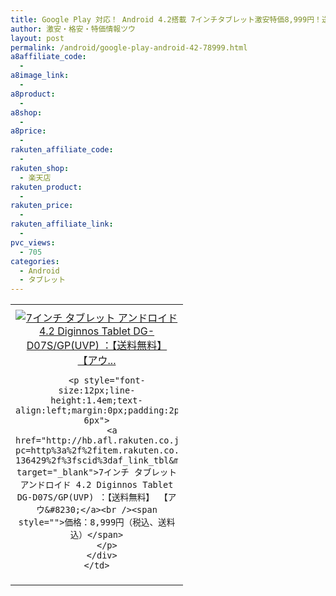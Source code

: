 ```yaml
---
title: Google Play 対応！ Android 4.2搭載 7インチタブレット激安特価8,999円！送料無料！
author: 激安・格安・特価情報ツウ
layout: post
permalink: /android/google-play-android-42-78999.html
a8affiliate_code:
  - 
a8image_link:
  - 
a8product:
  - 
a8shop:
  - 
a8price:
  - 
rakuten_affiliate_code:
  - 
rakuten_shop:
  - 楽天店
rakuten_product:
  - 
rakuten_price:
  - 
rakuten_affiliate_link:
  - 
pvc_views:
  - 705
categories:
  - Android
  - タブレット
---
```

<table border="0" cellpadding="0" cellspacing="0">
  <tr>
    <td valign="top">
      <div style="border:1px none;margin:0px;padding:6px 0px;width:260px;text-align:center;float:left">
        <a href="http://hb.afl.rakuten.co.jp/hgc/032ab3e9.5b793415.039e5bec.4fa1c071/?pc=http%3a%2f%2fitem.rakuten.co.jp%2fdonya%2f430149-136429%2f%3fscid%3daf_link_tbl&m=http%3a%2f%2fm.rakuten.co.jp%2fdonya%2fi%2f10932625%2f" target="_blank"><img src="http://hbb.afl.rakuten.co.jp/hgb/?pc=http%3a%2f%2fthumbnail.image.rakuten.co.jp%2f%400_mall%2fdonya%2fcabinet%2fitem28%2f430149-136429-0.jpg%3f_ex%3d240x240&m=http%3a%2f%2fthumbnail.image.rakuten.co.jp%2f%400_mall%2fdonya%2fcabinet%2fitem28%2f430149-136429-0.jpg" alt="7インチ タブレット アンドロイド 4.2 Diginnos Tablet DG-D07S/GP(UVP) ：【送料無料】 【アウ..." border="0" style="margin:0px;padding:0px" /></a> 
        
        <p style="font-size:12px;line-height:1.4em;text-align:left;margin:0px;padding:2px 6px">
          <a href="http://hb.afl.rakuten.co.jp/hgc/032ab3e9.5b793415.039e5bec.4fa1c071/?pc=http%3a%2f%2fitem.rakuten.co.jp%2fdonya%2f430149-136429%2f%3fscid%3daf_link_tbl&m=http%3a%2f%2fm.rakuten.co.jp%2fdonya%2fi%2f10932625%2f" target="_blank">7インチ タブレット アンドロイド 4.2 Diginnos Tablet DG-D07S/GP(UVP) ：【送料無料】 【アウ&#8230;</a><br /><span style="">価格：8,999円（税込、送料込）</span>
        </p>
      </div>
    </td>
  </tr>
</table>
